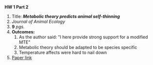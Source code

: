 **HW 1 Part 2**
1. Title: _**Metabolic theory predicts animal self-thinning**_
1. _Journal of Animal Ecology_ 
1. **9** _pgs._
1. **Outcomes:**
   1. As the author said: "I here provide strong support for a modified MTE"
   2. Metabolic theory should be adapted to be species specific
   3. Temperature affects were hard to nail down
1. [Paper link](https://www.researchgate.net/publication/312568742_Metabolic_theory_predicts_animal_self-thinning)
